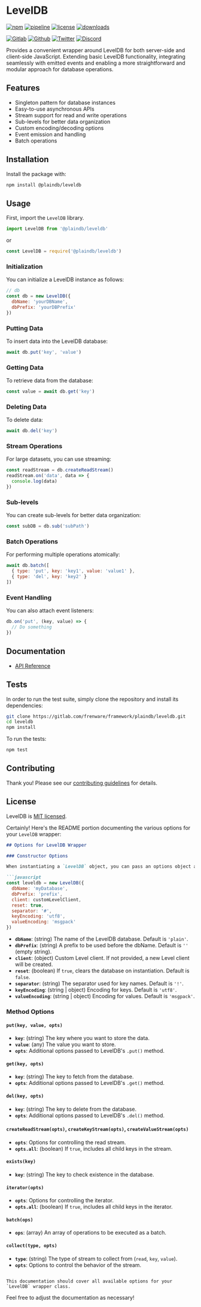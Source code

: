 # LevelDB

[![npm](https://img.shields.io/npm/v/@plaindb/leveldb?style=flat&logo=npm)](https://www.npmjs.com/package/@plaindb/leveldb)
[![pipeline](https://gitlab.com/frenware/framework/plaindb/leveldb/badges/master/pipeline.svg)](https://gitlab.com/frenware/framework/plaindb/leveldb/-/pipelines)
[![license](https://img.shields.io/npm/l/@plaindb/leveldb)](https://gitlab.com/frenware/framework/plaindb/leveldb/-/blob/master/LICENSE)
[![downloads](https://img.shields.io/npm/dw/@plaindb/leveldb)](https://www.npmjs.com/package/@plaindb/leveldb) 

[![Gitlab](https://img.shields.io/badge/Gitlab%20-%20?logo=gitlab&color=%23383a40)](https://gitlab.com/frenware/framework/plaindb/leveldb)
[![Github](https://img.shields.io/badge/Github%20-%20?logo=github&color=%23383a40)](https://github.com/basedwon/leveldb)
[![Twitter](https://img.shields.io/badge/@basdwon%20-%20?logo=twitter&color=%23383a40)](https://twitter.com/basdwon)
[![Discord](https://img.shields.io/badge/Basedwon%20-%20?logo=discord&color=%23383a40)](https://discordapp.com/users/basedwon)

Provides a convenient wrapper around LevelDB for both server-side and client-side JavaScript. Extending basic LevelDB functionality, integrating seamlessly with emitted events and enabling a more straightforward and modular approach for database operations.

## Features

- Singleton pattern for database instances
- Easy-to-use asynchronous APIs
- Stream support for read and write operations
- Sub-levels for better data organization
- Custom encoding/decoding options
- Event emission and handling
- Batch operations

## Installation

Install the package with:

```bash
npm install @plaindb/leveldb
```

## Usage

First, import the `LevelDB` library.

```js
import LevelDB from '@plaindb/leveldb'
```
or
```js
const LevelDB = require('@plaindb/leveldb')
```

### Initialization

You can initialize a LevelDB instance as follows:

```js
// db
const db = new LevelDB({
  dbName: 'yourDBName',
  dbPrefix: 'yourDBPrefix'
})
```

### Putting Data

To insert data into the LevelDB database:

```js
await db.put('key', 'value')
```

### Getting Data

To retrieve data from the database:

```js
const value = await db.get('key')
```

### Deleting Data

To delete data:

```js
await db.del('key')
```

### Stream Operations

For large datasets, you can use streaming:

```js
const readStream = db.createReadStream()
readStream.on('data', data => {
  console.log(data)
})
```

### Sub-levels

You can create sub-levels for better data organization:

```js
const subDB = db.sub('subPath')
```

### Batch Operations

For performing multiple operations atomically:

```js
await db.batch([
  { type: 'put', key: 'key1', value: 'value1' },
  { type: 'del', key: 'key2' }
])
```

### Event Handling

You can also attach event listeners:

```js
db.on('put', (key, value) => {
  // Do something
})
```

## Documentation

- [API Reference](/docs/api.md)

## Tests

In order to run the test suite, simply clone the repository and install its dependencies:

```bash
git clone https://gitlab.com/frenware/framework/plaindb/leveldb.git
cd leveldb
npm install
```

To run the tests:

```bash
npm test
```

## Contributing

Thank you! Please see our [contributing guidelines](/docs/contributing.md) for details.

## License

LevelDB is [MIT licensed](https://gitlab.com/frenware/framework/plaindb/leveldb/-/blob/master/LICENSE).















Certainly! Here's the README portion documenting the various options for your `LevelDB` wrapper:

```markdown
## Options for LevelDB Wrapper

### Constructor Options

When instantiating a `LevelDB` object, you can pass an options object as follows:

```javascript
const leveldb = new LevelDB({
  dbName: 'myDatabase',
  dbPrefix: 'prefix',
  client: customLevelClient,
  reset: true,
  separator: '#',
  keyEncoding: 'utf8',
  valueEncoding: 'msgpack'
})
```

- **`dbName`**: (string) The name of the LevelDB database. Default is `'plain'`.
- **`dbPrefix`**: (string) A prefix to be used before the dbName. Default is `''` (empty string).
- **`client`**: (object) Custom Level client. If not provided, a new Level client will be created.
- **`reset`**: (boolean) If `true`, clears the database on instantiation. Default is `false`.
- **`separator`**: (string) The separator used for key names. Default is `'!'`.
- **`keyEncoding`**: (string | object) Encoding for keys. Default is `'utf8'`.
- **`valueEncoding`**: (string | object) Encoding for values. Default is `'msgpack'`.

### Method Options

#### `put(key, value, opts)`

- **`key`**: (string) The key where you want to store the data.
- **`value`**: (any) The value you want to store.
- **`opts`**: Additional options passed to LevelDB's `.put()` method.

#### `get(key, opts)`

- **`key`**: (string) The key to fetch from the database.
- **`opts`**: Additional options passed to LevelDB's `.get()` method.

#### `del(key, opts)`

- **`key`**: (string) The key to delete from the database.
- **`opts`**: Additional options passed to LevelDB's `.del()` method.

#### `createReadStream(opts)`, `createKeyStream(opts)`, `createValueStream(opts)`

- **`opts`**: Options for controlling the read stream.
- **`opts.all`**: (boolean) If `true`, includes all child keys in the stream.

#### `exists(key)`

- **`key`**: (string) The key to check existence in the database.

#### `iterator(opts)`

- **`opts`**: Options for controlling the iterator.
- **`opts.all`**: (boolean) If `true`, includes all child keys in the iterator.

#### `batch(ops)`

- **`ops`**: (array) An array of operations to be executed as a batch.

#### `collect(type, opts)`

- **`type`**: (string) The type of stream to collect from (`read`, `key`, `value`).
- **`opts`**: Options to control the behavior of the stream.
```

This documentation should cover all available options for your `LevelDB` wrapper class.
```

Feel free to adjust the documentation as necessary!

